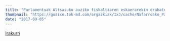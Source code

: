```yaml
---
title: "Parlamentuak Altsasuko auziko fiskaltzaren eskaerarekin erabateko desadostasuna azaldu du"
thumbnail: "https://guaixe.tok-md.com/argazkiak/IxJ/cache/Nafarroako_Parlamentuko_bilkura_content.JPG"
date: "2017-09-05"
---
```

[Irakurri](https://guaixe.eus/altsasu/1504632552776-parlamentua-altsasuko-auziko-fiskaltzaren-eskaerarekin-erabateko-desadostasuna-azaldu-du)
